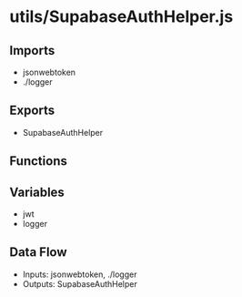 # utils/SupabaseAuthHelper.js

## Imports
- jsonwebtoken
- ./logger

## Exports
- SupabaseAuthHelper

## Functions

## Variables
- jwt
- logger

## Data Flow
- Inputs: jsonwebtoken, ./logger
- Outputs: SupabaseAuthHelper